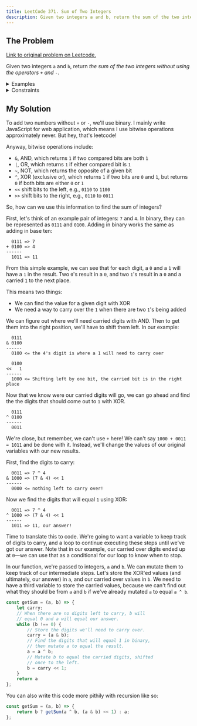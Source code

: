 ```yaml
---
title: LeetCode 371. Sum of Two Integers
description: Given two integers a and b, return the sum of the two integers without using the operators + and -.
---
```


## The Problem

[Link to original problem on Leetcode.](https://leetcode.com/problems/sum-of-two-integers/)

Given two integers `a` and `b`, return _the sum of the two integers without using the operators_ `+` _and_ `-`.

<details>
<summary>Examples</summary>

Example 1:

```
Input: a = 1, b = 2
Output: 3
```

Example 2:

```
Input: a = 2, b = 3
Output: 5
```
</details>

<details>
<summary>Constraints</summary>

- -1000 <= `a, b` <= 1000
</details>

## My Solution

To add two numbers without `+` or `-`, we'll use binary. I mainly write JavaScript for web application, which means I use bitwise operations approximately never. But hey, that's leetcode!

Anyway, bitwise operations include:
- `&`, AND, which returns `1` if two compared bits are both `1`
- `|`, OR, which returns `1` if either compared bit is `1`
- `~`, NOT, which returns the opposite of a given bit
- `^`, XOR (exclusive or), which returns `1` if two bits are `0` and `1`, but returns `0` if both bits are either `0` or `1`
- `<<` shift bits to the left, e.g., `0110` to `1100`
- `>>` shift bits to the right, e.g., `0110` to `0011`

So, how can we use this information to find the sum of integers?

First, let's think of an example pair of integers: `7` and `4`. In binary, they can be represented as `0111` and `0100`. Adding in binary works the same as adding in base ten:

```
  0111 => 7
+ 0100 => 4
------
  1011 => 11
```

From this simple example, we can see that for each digit, a `0` and a `1` will have a `1` in the result. Two `0`'s result in a `0`, and two `1`'s result in a `0` and a carried `1` to the next place.

This means two things:
- We can find the value for a given digit with XOR
- We need a way to carry over the `1` when there are two `1`'s being added

We can figure out where we'll need carried digits with AND. Then to get them into the right position, we'll have to shift them left. In our example:

```
  0111
& 0100
------
  0100 <= the 4's digit is where a 1 will need to carry over

  0100
<<   1
------
  1000 <= Shifting left by one bit, the carried bit is in the right place
```

Now that we know were our carried digits will go, we can go ahead and find the the digits that should come out to `1` with XOR.

```
  0111
^ 0100
------
  0011
```

We're close, but remember, we can't use `+` here! We can't say `1000 + 0011 = 1011` and be done with it. Instead, we'll change the values of our original variables with our new results.

First, find the digits to carry:

```
  0011 => 7 ^ 4
& 1000 => (7 & 4) << 1
------
  0000 <= nothing left to carry over!
```

Now we find the digits that will equal `1` using XOR:

```
  0011 => 7 ^ 4
^ 1000 => (7 & 4) << 1
------
  1011 => 11, our answer!
```

Time to translate this to code. We're going to want a variable to keep track of digits to carry, and a loop to continue executing these steps until we've got our answer. Note that in our example, our carried over digits ended up at `0`—we can use that as a conditional for our loop to know when to stop.

In our function, we're passed to integers, `a` and `b`. We can mutate them to keep track of our intermediate steps. Let's store the XOR'ed values (and ultimately, our answer) in `a`, and our carried over values in `b`. We need to have a third variable to store the carried values, because we can't find out what they should be from `a` and `b` if we've already mutated `a` to equal `a ^ b`.

```javascript
const getSum = (a, b) => {
	let carry;
	// When there are no digits left to carry, b will
	// equal 0 and a will equal our answer.
	while (b !== 0) {
		// Store the digits we'll need to carry over.
		carry = (a & b);
		// Find the digits that will equal 1 in binary,
		// then mutate a to equal the result.
		a = a ^ b;
		// Mutate b to equal the carried digits, shifted
		// once to the left.
		b = carry << 1;
	}
	return a
};
```

You can also write this code more pithily with recursion like so:

```javascript
const getSum = (a, b) => {
	return b ? getSum(a ^ b, (a & b) << 1) : a;
};
```

